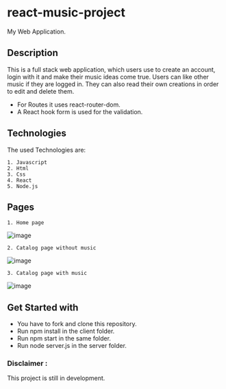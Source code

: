 
# react-music-project
My Web Application.

## Description
This is a full stack web application, which users use to create an account, login with it and make their music ideas come true. Users can like other music if they are logged in. They can also read their own creations in order to edit and delete them.

- For Routes it uses react-router-dom.
- A React hook form is used for the validation. 

## Technologies
The used Technologies are:

    1. Javascript
    2. Html
    3. Css
    4. React
    5. Node.js

## Pages


    1. Home page 


![image](https://user-images.githubusercontent.com/106228555/229508663-f2b75a65-4972-4eaa-8bb6-57399b581d74.png)


    2. Catalog page without music


![image](https://user-images.githubusercontent.com/106228555/229508321-31ec2fcd-3d47-4ea6-8b72-651badb5a61d.png)


    3. Catalog page with music


![image](https://user-images.githubusercontent.com/106228555/229509091-82bedeba-8382-4f7c-98a7-7aab6014042d.png)

## Get Started with

- You have to fork and clone this repository.
- Run npm install in the client folder.
- Run npm start in the same folder.
- Run node server.js in the server folder.

### Disclaimer :
This project is still in development.
